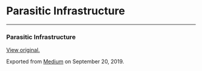 Parasitic Infrastructure
========================

------------------------------------------------------------------------

### Parasitic Infrastructure

  

[View original.](https://medium.com/p/73b8f7e7daec)

Exported from [Medium](https://medium.com) on September 20, 2019.
